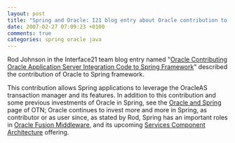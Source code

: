 ```yaml
---
layout: post
title: "Spring and Oracle: I21 blog entry about Oracle contribution to Spring"
date: 2007-02-27 07:09:23 +0100
comments: true
categories: spring oracle java
---
```


Rod Johnson in the Interface21 team blog entry named "[Oracle Contributing Oracle Application Server Integration Code to Spring Framework](http://blog.interface21.com/main/2007/02/27/oracle-contributing-oracle-application-server-integration-code-to-spring-framework/)" described the contribution of Oracle to Spring framework.

This contribution allows Spring applications to leverage the OracleAS transaction manager and its features. In addition to this contribution and some previous investments of Oracle in Spring, see the [Oracle and Spring](http://www.oracle.com/technology/tech/java/spring.html) page of OTN; Oracle continues to invest more and more in Spring, as contributor or as user since, as stated by Rod, Spring has an important roles in  [Oracle Fusion Middleware](http://www.oracle.com/products/middleware/index.html), and its upcoming [Services Component Architecture](http://www.osoa.org/) offering.
